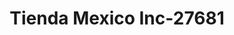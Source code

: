 ---
f_zip-code: 90621
f_state-code: CA
title: Tienda Mexico Inc-27681
f_phone: 714-562-1050
f_city-only: Buena Park
f_address: 6134 Beach Blvd Buena Park
f_location-unique-id: '27681'
slug: tienda-mexico-inc-27681
updated-on: '2024-05-30T13:46:58.046Z'
created-on: '2024-05-30T13:36:59.803Z'
published-on: '2024-05-30T13:54:32.469Z'
f_city-state: cms/city/buena-park-ca.md
f_company: cms/company/tienda-mexico-inc.md
f_state: cms/state/california.md
layout: '[payday-loan].html'
tags: payday-loan
---